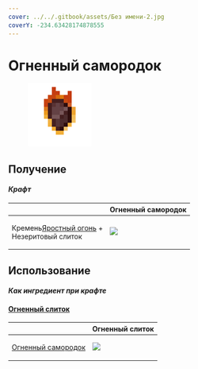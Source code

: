 ```yaml
---
cover: ../../.gitbook/assets/Без имени-2.jpg
coverY: -234.63428174878555
---
```


# Огненный самородок

<figure><img src="../../.gitbook/assets/fireite_nugget_128.png" alt=""><figcaption></figcaption></figure>

## Получение

#### _Крафт_

|                                                                                 |  Огненный самородок                            |
| ------------------------------------------------------------------------------- | ---------------------------------------------- |
| <p>Кремень<a href="fury_fire.md">Яростный огонь</a> +<br>Незеритовый слиток</p> | ![](../../.gitbook/assets/fireite\_nugget.png) |

## Использование

#### _Как ингредиент при крафте_

#### [Огненный слиток](fireite_ingot.md)

|                                                           |  Огненный слиток                              |
| --------------------------------------------------------- | --------------------------------------------- |
| <p><a href="fireite_nugget.md">Огненный самородок</a></p> | ![](../../.gitbook/assets/fireite\_ingot.png) |

